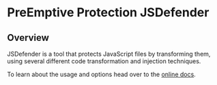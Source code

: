 # PreEmptive Protection JSDefender

## Overview

JSDefender is a tool that protects JavaScript files by transforming them, using several different code transformation and injection techniques.

To learn about the usage and options head over to the [online docs](https://www.preemptive.com/jsdefender/2.8/userguide/en/index.html).
